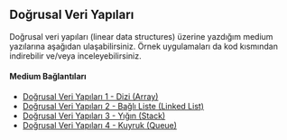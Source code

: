 ## Doğrusal Veri Yapıları
Doğrusal veri yapıları (linear data structures) üzerine yazdığım medium yazılarına aşağıdan ulaşabilirsiniz. Örnek uygulamaları da kod kısmından indirebilir ve/veya inceleyebilirsiniz.


#### Medium Bağlantıları
- <a href="https://link.medium.com/YJS81F5sK4">Doğrusal Veri Yapıları 1 - Dizi (Array)</a> <br>
- <a href="https://link.medium.com/TvXdm66sK4">Doğrusal Veri Yapıları 2 - Bağlı Liste (Linked List)</a> <br>
- <a href="https://link.medium.com/BN2Vgx8sK4">Doğrusal Veri Yapıları 3 - Yığın (Stack)</a> <br>
- <a href="https://link.medium.com/LLzEG79sK4">Doğrusal Veri Yapıları 4 - Kuyruk (Queue)</a>
